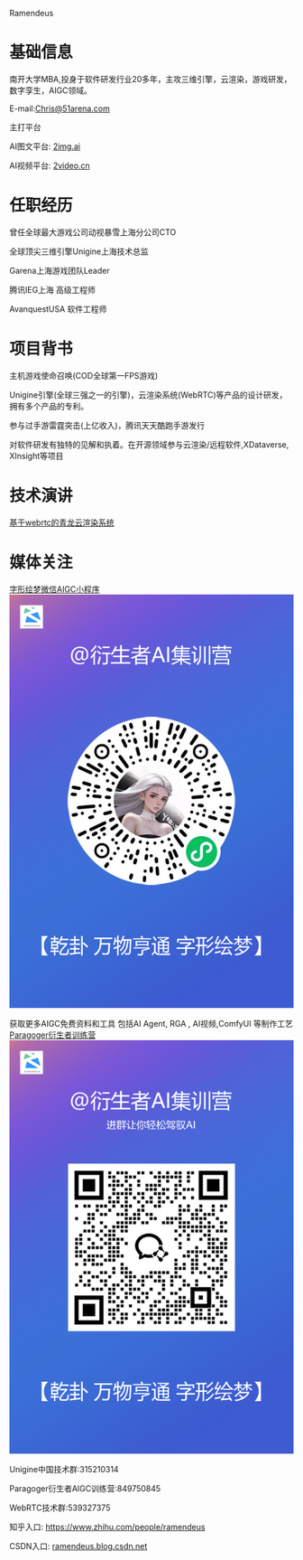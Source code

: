 Ramendeus

# 基础信息


南开大学MBA,投身于软件研发行业20多年，主攻三维引擎，云渲染，游戏研发，数字孪生，AIGC领域。

E-mail:Chris@51arena.com

主打平台

AI图文平台: <a href="https://www.2img.ai">2img.ai</a>


AI视频平台: <a href="https://www.2video.cn">2video.cn</a>


# 任职经历
曾任全球最大游戏公司动视暴雪上海分公司CTO

全球顶尖三维引擎Unigine上海技术总监

Garena上海游戏团队Leader

腾讯IEG上海 高级工程师

AvanquestUSA 软件工程师

# 项目背书
主机游戏使命召唤(COD全球第一FPS游戏)

Unigine引擎(全球三强之一的引擎)，云渲染系统(WebRTC)等产品的设计研发，拥有多个产品的专利。

参与过手游雷霆突击(上亿收入)，腾讯天天酷跑手游发行

对软件研发有独特的见解和执着。在开源领域参与云渲染/远程软件,XDataverse, XInsight等项目


# 技术演讲

[基于webrtc的青龙云渲染系统](https://www.shxcj.com/archives/category/allinovation/innovation)



# 媒体关注



[字形绘梦微信AIGC小程序](https://www.shxcj.com/archives/category/allinovation/phototalk)
![](/img/小程序码.png)




获取更多AIGC免费资料和工具
包括AI Agent, RGA , AI视频,ComfyUI  等制作工艺
[Paragoger衍生者训练营](https://www.2img.ai)
![](/img/RA群永久二维码.png)


Unigine中国技术群:315210314

Paragoger衍生者AIGC训练营:849750845

WebRTC技术群:539327375

知乎入口: <a href="https://www.zhihu.com/people/ramendeus">https://www.zhihu.com/people/ramendeus</a>

CSDN入口: <a href="https://ramendeus.blog.csdn.net">ramendeus.blog.csdn.net</a>